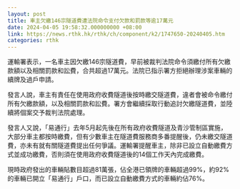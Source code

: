 ```yaml
---
layout: post
title: 車主欠繳146宗隧道費遭法院命令支付欠款和罰款等逾17萬元
date: 2024-04-05 19:58:32.000000000 +08:00
link: https://news.rthk.hk/rthk/ch/component/k2/1747650-20240405.htm
categories: rthk
---
```


運輸署表示，一名車主因欠繳146宗隧道費，早前被裁判法院命令須繳付所有欠繳款額以及相關罰款和訟費，合共超過17萬元。法院已指示署方拒絕辦理涉案車輛的續牌及過戶申請。

發言人說，車主有責任在使用政府收費隧道後按時繳交隧道費，違者會被命令繳付所有欠繳款額，以及相關罰款和訟費。署方會繼續採取行動追討欠繳隧道費，並陸續將個案交予裁判法院處理。

發言人又說，「易通行」去年5月起先後在所有政府收費隧道及青沙管制區實施，大部分車主都按時繳費，但有少數車主在隧道費服務商多番提醒後，仍未繳交隧道費，亦未有就有關隧道費提出任何爭議。運輸署提醒車主，除非已設立自動繳費方式並成功繳費，否則須在使用政府收費隧道後的14個工作天內完成繳費。

現時政府發出的車輛貼數目超過81萬張，佔全港已領牌的車輛超過99%，約92%的車輛已開立「易通行」戶口，而已設立自動繳費方式的車輛約佔76%。
